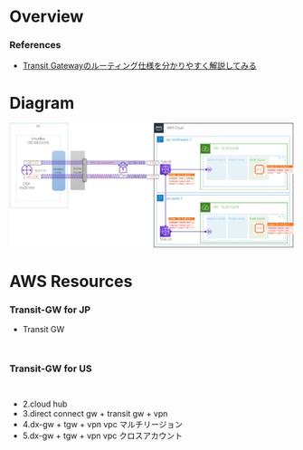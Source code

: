 # Overview

### References
- [Transit Gatewayのルーティング仕様を分かりやすく解説してみる](https://blog.serverworks.co.jp/tech/2020/06/30/transit-gateway-routing/)

# Diagram
![fig](img/TGW-Peering.png)


# AWS Resources
### Transit-GW for JP
- Transit GW
```terraform
```

```terraform
```

### Transit-GW for US

```terraform
```

```terraform
```


- 2.cloud hub
- 3.direct connect gw + transit gw + vpn
- 4.dx-gw + tgw + vpn vpc マルチリージョン
- 5.dx-gw + tgw + vpn vpc クロスアカウント
